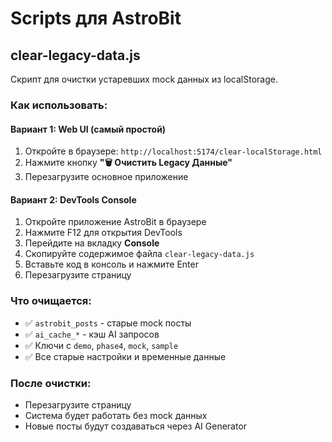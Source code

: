 # Scripts для AstroBit

## clear-legacy-data.js

Скрипт для очистки устаревших mock данных из localStorage.

### Как использовать:

#### Вариант 1: Web UI (самый простой)
1. Откройте в браузере: `http://localhost:5174/clear-localStorage.html`
2. Нажмите кнопку **"🗑️ Очистить Legacy Данные"**
3. Перезагрузите основное приложение

#### Вариант 2: DevTools Console
1. Откройте приложение AstroBit в браузере
2. Нажмите F12 для открытия DevTools
3. Перейдите на вкладку **Console**
4. Скопируйте содержимое файла `clear-legacy-data.js`
5. Вставьте код в консоль и нажмите Enter
6. Перезагрузите страницу

### Что очищается:
- ✅ `astrobit_posts` - старые mock посты
- ✅ `ai_cache_*` - кэш AI запросов
- ✅ Ключи с `demo`, `phase4`, `mock`, `sample`
- ✅ Все старые настройки и временные данные

### После очистки:
- Перезагрузите страницу
- Система будет работать без mock данных
- Новые посты будут создаваться через AI Generator
